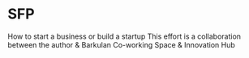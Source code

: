 # SFP
How to start a business or build a startup
This effort is a collaboration between the author & Barkulan Co-working Space & Innovation Hub
